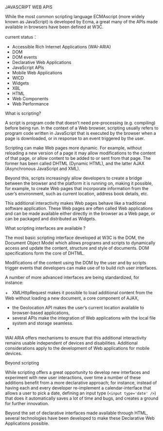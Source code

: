 JAVASCRIPT WEB APIS


While the most common scripting language ECMAscript (more widely known as JavaScript) is developed by Ecma, a great many of the APIs made available in browsers have been defined at W3C.

current status：
+ Accessible Rich Internet Applications (WAI-ARIA)
+ DOM
+ DOM events
+ Declarative Web Applications
+ JavaScript APIs
+ Mobile Web Applications
+ WICD
+ Widgets
+ XBL
+ HTML
+ Web Components
+ Web Performance

What is scripting?

A script is program code that doesn’t need pre-processing (e.g. compiling) before being run. In the context of a Web browser, scripting usually refers to program code written in JavaScript that is executed by the browser when a page is downloaded, or in response to an event triggered by the user.

Scripting can make Web pages more dynamic. For example, without reloading a new version of a page it may allow modifications to the content of that page, or allow content to be added to or sent from that page. The former has been called DHTML (Dynamic HTML), and the latter AJAX (Asynchronous JavaScript and XML).

Beyond this, scripts increasingly allow developers to create a bridge between the browser and the platform it is running on, making it possible, for example, to create Web pages that incorporate information from the user’s environment, such as current location, address book details, etc.

This additional interactivity makes Web pages behave like a traditional software application. These Web pages are often called Web applications and can be made available either directly in the browser as a Web page, or can be packaged and distributed as Widgets.

What scripting interfaces are available ?

The most basic scripting interface developed at W3C is the DOM, the Document Object Model which allows programs and scripts to dynamically access and update the content, structure and style of documents. DOM specifications form the core of DHTML.

Modifications of the content using the DOM by the user and by scripts trigger events that developers can make use of to build rich user interfaces.

A number of more advanced interfaces are being standardized, for instance:

+　XMLHttpRequest makes it possible to load additional content from the Web without loading a new document, a core component of AJAX,
+ the Geolocation API makes the user’s current location available to browser-based applications,
+ several APIs make the integration of Web applications with the local file system and storage seamless.
+ 
WAI ARIA offers mechanisms to ensure that this additional interactivity remains usable independent of devices and disabilities. Additional considerations apply to the development of Web applications for mobile devices.

Beyond scripting

While scripting offers a great opportunity to develop new interfaces and experiment with new user interactions, over time a number of these additions benefit from a more declarative approach; for instance, instead of having each and every developer re-implement a calendar-interface that allows a user to pick a date, defining an input type (`<input type='date' />`) that does it automatically saves a lot of time and bugs, and creates a ground for further innovation.

Beyond the set of declarative interfaces made available through HTML, several technologies have been developed to make these Declarative Web Applications possible.